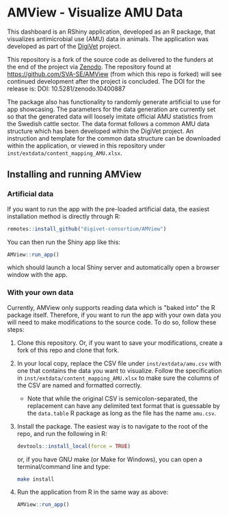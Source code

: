 # AMView - Visualize AMU Data

This dashboard is an RShiny application, developed as an R package, that visualizes antimicrobial use (AMU) data in animals. The application
was developed as part of the [DigiVet](http://www.dcs.gla.ac.uk/~jenright/digivet_website/) project.

This repository is a fork of the source code as delivered to the funders at the end of the project via [Zenodo](https://zenodo.org/communities/digivet?q=&l=list&p=1&s=10&sort=newest).  The repository found at <https://github.com/SVA-SE/AMView> (from which this repo is forked) will see continued development after the project is concluded.  The DOI for the release is: DOI: 10.5281/zenodo.10400887

 The package also has functionality to randomly generate artificial to use for app showcasing. The parameters for the data generation are currently set so that the generated data will loosely imitate official AMU statistics from the Swedish cattle sector. The data format follows a common AMU data structure which has been developed within the DigiVet project. An instruction and template for the common data structure can be downloaded within the application, or viewed in this repository under `inst/extdata/content_mapping_AMU.xlsx`.
 


## Installing and running AMView

### Artificial data

If you want to run the app with the pre-loaded artificial data, the easiest installation method is directly through R:

``` r
remotes::install_github("digivet-consortium/AMView")
```

You can then run the Shiny app like this:

``` r
AMView::run_app()
```

which should launch a local Shiny server and automatically open a browser window with the app.

### With your own data

Currently, AMView only supports reading data which is "baked into" the R package itself. Therefore, if you want to run the app with your own data you will need to make modifications to the source code. To do so, follow these steps:

1. Clone this repository. Or, if you want to save your modifications, create a fork of this repo and clone that fork.

2. In your local copy, replace the CSV file under `inst/extdata/amu.csv` with one that contains the data you want to visualize. Follow the specification in `inst/extdata/content_mapping_AMU.xlsx` to make sure the columns of the CSV are named and formatted correctly.
    * Note that while the original CSV is semicolon-separated, the replacement can have any delimited text format that is guessable by the `data.table` R package as long as the file has the name `amu.csv`.

3. Install the package. The easiest way is to navigate to the root of the repo, and run the following in R:

    ``` r
    devtools::install_local(force = TRUE)
    ```

    or, if you have GNU make (or Make for Windows), you can open a terminal/command line and type:

    ``` bash
    make install
    ```


4. Run the application from R in the same way as above:

    ``` r
    AMView::run_app()
    ```
